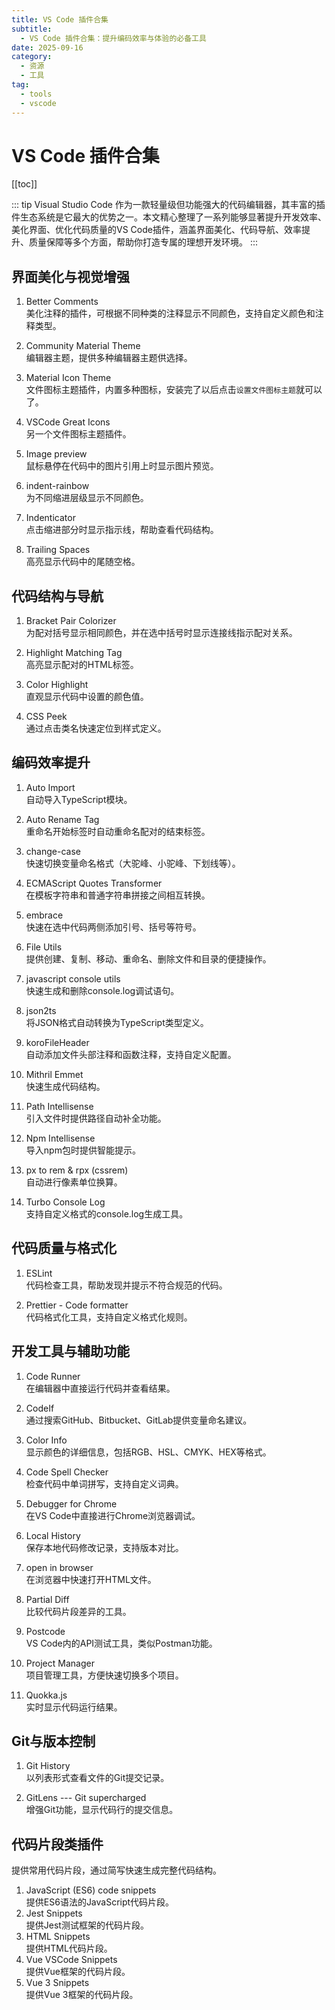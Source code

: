 ```yaml
---
title: VS Code 插件合集
subtitle:
  - VS Code 插件合集：提升编码效率与体验的必备工具
date: 2025-09-16
category:
  - 资源
  - 工具
tag:
  - tools
  - vscode
---
```


# VS Code 插件合集

[[toc]]

::: tip
Visual Studio Code 作为一款轻量级但功能强大的代码编辑器，其丰富的插件生态系统是它最大的优势之一。本文精心整理了一系列能够显著提升开发效率、美化界面、优化代码质量的VS Code插件，涵盖界面美化、代码导航、效率提升、质量保障等多个方面，帮助你打造专属的理想开发环境。
:::

## 界面美化与视觉增强

1. Better Comments  
美化注释的插件，可根据不同种类的注释显示不同颜色，支持自定义颜色和注释类型。

1. Community Material Theme  
编辑器主题，提供多种编辑器主题供选择。

1. Material Icon Theme  
文件图标主题插件，内置多种图标，安装完了以后点击`设置文件图标主题`就可以了。

1. VSCode Great Icons  
另一个文件图标主题插件。

1. Image preview  
鼠标悬停在代码中的图片引用上时显示图片预览。

1. indent-rainbow  
为不同缩进层级显示不同颜色。

1. Indenticator  
点击缩进部分时显示指示线，帮助查看代码结构。

1. Trailing Spaces  
高亮显示代码中的尾随空格。

## 代码结构与导航

1. Bracket Pair Colorizer  
为配对括号显示相同颜色，并在选中括号时显示连接线指示配对关系。

1. Highlight Matching Tag  
高亮显示配对的HTML标签。

1. Color Highlight  
直观显示代码中设置的颜色值。

1. CSS Peek  
通过点击类名快速定位到样式定义。

## 编码效率提升

1. Auto Import  
自动导入TypeScript模块。

1. Auto Rename Tag  
重命名开始标签时自动重命名配对的结束标签。

1. change-case  
快速切换变量命名格式（大驼峰、小驼峰、下划线等）。

1. ECMAScript Quotes Transformer  
在模板字符串和普通字符串拼接之间相互转换。

1. embrace  
快速在选中代码两侧添加引号、括号等符号。

1. File Utils  
提供创建、复制、移动、重命名、删除文件和目录的便捷操作。

1. javascript console utils  
快速生成和删除console.log调试语句。

1. json2ts  
将JSON格式自动转换为TypeScript类型定义。

1. koroFileHeader  
自动添加文件头部注释和函数注释，支持自定义配置。



1. Mithril Emmet  
快速生成代码结构。

1. Path Intellisense  
引入文件时提供路径自动补全功能。

1. Npm Intellisense  
导入npm包时提供智能提示。

1. px to rem & rpx (cssrem)  
自动进行像素单位换算。

1. Turbo Console Log  
支持自定义格式的console.log生成工具。

## 代码质量与格式化

1. ESLint  
代码检查工具，帮助发现并提示不符合规范的代码。

1. Prettier - Code formatter  
代码格式化工具，支持自定义格式化规则。

## 开发工具与辅助功能

1. Code Runner  
在编辑器中直接运行代码并查看结果。

1. CodeIf  
通过搜索GitHub、Bitbucket、GitLab提供变量命名建议。

1. Color Info  
显示颜色的详细信息，包括RGB、HSL、CMYK、HEX等格式。

1. Code Spell Checker  
检查代码中单词拼写，支持自定义词典。

1. Debugger for Chrome  
在VS Code中直接进行Chrome浏览器调试。

1. Local History  
保存本地代码修改记录，支持版本对比。

1. open in browser  
在浏览器中快速打开HTML文件。

1. Partial Diff  
比较代码片段差异的工具。

1. Postcode  
VS Code内的API测试工具，类似Postman功能。

1. Project Manager  
项目管理工具，方便快速切换多个项目。

1. Quokka.js  
实时显示代码运行结果。

## Git与版本控制

1. Git History  
以列表形式查看文件的Git提交记录。

1. GitLens --- Git supercharged  
增强Git功能，显示代码行的提交信息。

## 代码片段类插件

提供常用代码片段，通过简写快速生成完整代码结构。

1. JavaScript (ES6) code snippets  
提供ES6语法的JavaScript代码片段。
1. Jest Snippets  
提供Jest测试框架的代码片段。
1. HTML Snippets  
提供HTML代码片段。
1. Vue VSCode Snippets  
提供Vue框架的代码片段。
1. Vue 3 Snippets  
提供Vue 3框架的代码片段。
